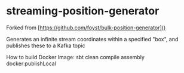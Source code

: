 # streaming-position-generator
Forked from [https://github.com/foyst/bulk-position-generator]()

Generates an infinite stream coordinates within a specified "box", and publishes these to a Kafka topic

How to build Docker Image:
sbt clean compile assembly docker:publishLocal